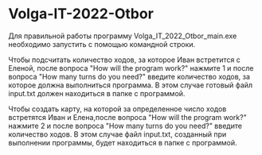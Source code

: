 # Volga-IT-2022-Otbor
Для правильной работы программу Volga_IT_2022_Otbor_main.exe необходимо запустить с помощью командной строки.

Чтобы подсчитать количество ходов, за которое Иван встретится с Еленой, после вопроса "How will the program work?" нажмите 1 и после вопроса "How many turns do you need?" введите количество ходов, за которое должна выполниться программа. В этом случае готовый файл input.txt должен находиться в папке с программой.

Чтобы создать карту, на которой за определенное число ходов встретятся Иван и Елена,после вопроса "How will the program work?" нажмите 2 и после вопроса "How many turns do you need?" введите количество ходов. В этом случае файл input.txt, созданный при выполнении программы, будет находиться в папке с программой.

